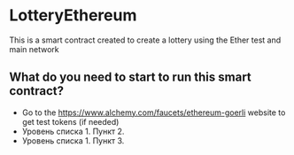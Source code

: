 # LotteryEthereum

This is a smart contract created to create a lottery using the Ether test and main network

## What do you need to start to run this smart contract?

- Go to the https://www.alchemy.com/faucets/ethereum-goerli website to get test tokens (if needed)
- Уровень списка 1. Пункт 2.
- Уровень списка 1. Пункт 3.
